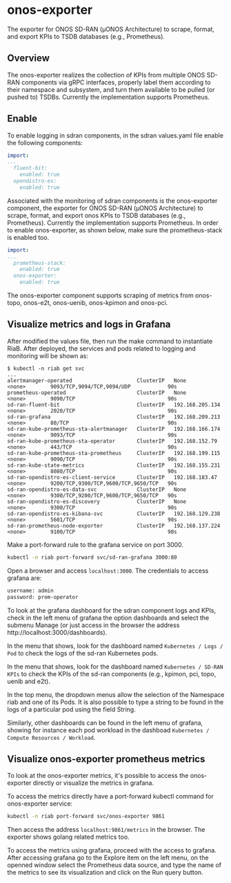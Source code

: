 # onos-exporter
The exporter for ONOS SD-RAN (µONOS Architecture) to scrape, format, and export KPIs to TSDB databases (e.g., Prometheus).

## Overview
The onos-exporter realizes the collection of KPIs from multiple ONOS SD-RAN components via gRPC interfaces, properly label them according to their namespace and subsystem, and turn them available to be pulled (or pushed to) TSDBs. Currently the implementation supports Prometheus.


## Enable 

To enable logging in sdran components, in the sdran values.yaml file enable the following components:

```yaml
import:
...
  fluent-bit:
    enabled: true
  opendistro-es:
    enabled: true
```

Associated with the monitoring of sdran components is the onos-exporter component, the exporter for ONOS SD-RAN (µONOS Architecture) to scrape, format, and export onos KPIs to TSDB databases (e.g., Prometheus). Currently the implementation supports Prometheus. In order to enable onos-exporter, as shown below, make sure the prometheus-stack is enabled too.

```yaml
import:
...
  prometheus-stack:
    enabled: true
  onos-exporter:
    enabled: true
```

The onos-exporter component supports scraping of metrics from onos-topo, onos-e2t, onos-uenib, onos-kpimon and onos-pci.

## Visualize metrics and logs in Grafana

After modified the values file, then run the make command to instantiate RiaB. After deployed, the services and pods related to logging and monitoring will be shown as:

```text
$ kubectl -n riab get svc
... 
alertmanager-operated                     ClusterIP   None              <none>        9093/TCP,9094/TCP,9094/UDP            90s
prometheus-operated                       ClusterIP   None              <none>        9090/TCP                              90s
sd-ran-fluent-bit                         ClusterIP   192.168.205.134   <none>        2020/TCP                              90s
sd-ran-grafana                            ClusterIP   192.168.209.213   <none>        80/TCP                                90s
sd-ran-kube-prometheus-sta-alertmanager   ClusterIP   192.168.166.174   <none>        9093/TCP                              90s
sd-ran-kube-prometheus-sta-operator       ClusterIP   192.168.152.79    <none>        443/TCP                               90s
sd-ran-kube-prometheus-sta-prometheus     ClusterIP   192.168.199.115   <none>        9090/TCP                              90s
sd-ran-kube-state-metrics                 ClusterIP   192.168.155.231   <none>        8080/TCP                              90s
sd-ran-opendistro-es-client-service       ClusterIP   192.168.183.47    <none>        9200/TCP,9300/TCP,9600/TCP,9650/TCP   90s
sd-ran-opendistro-es-data-svc             ClusterIP   None              <none>        9300/TCP,9200/TCP,9600/TCP,9650/TCP   90s
sd-ran-opendistro-es-discovery            ClusterIP   None              <none>        9300/TCP                              90s
sd-ran-opendistro-es-kibana-svc           ClusterIP   192.168.129.238   <none>        5601/TCP                              90s
sd-ran-prometheus-node-exporter           ClusterIP   192.168.137.224   <none>        9100/TCP                              90s
```

Make a port-forward rule to the grafana service on port 3000.

```bash
kubectl -n riab port-forward svc/sd-ran-grafana 3000:80
```

Open a browser and access `localhost:3000`. The credentials to access grafana are: 
```txt
username: admin 
password: prom-operator
```

To look at the grafana dashboard for the sdran component logs and KPIs, check in the left menu of grafana the option dashboards and select the submenu Manage (or just access in the browser the address http://localhost:3000/dashboards).

In the menu that shows, look for the dashboard named `Kubernetes / Logs / Pod` to check the logs of the sd-ran Kubernetes pods.

In the menu that shows, look for the dashboard named `Kubernetes / SD-RAN KPIs` to check the KPIs of the sd-ran components (e.g., kpimon, pci, topo, uenib and e2t).

In the top menu, the dropdown menus allow the selection of the Namespace riab and one of its Pods. It is also possible to type a string to be found in the logs of a particular pod using the field String.

Similarly, other dashboards can be found in the left menu of grafana, showing for instance each pod workload in the dashboad `Kubernetes / Compute Resources / Workload`.


## Visualize onos-exporter prometheus metrics

To look at the onos-exporter metrics, it's possible to access the onos-exporter directly or visualize the metrics in grafana.

To access the metrics directly have a port-forward kubectl command for onos-exporter service:

```bash
kubectl -n riab port-forward svc/onos-exporter 9861
```

Then access the address `localhost:9861/metrics` in the browser. The exporter shows golang related metrics too.

To access the metrics using grafana, proceed with the access to grafana. After accessing grafana go to the Explore item on the left menu, on the openned window select the Prometheus data source, and type the name of the metrics to see its visualization and click on the Run query button.